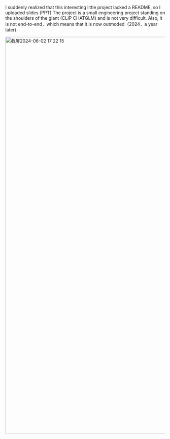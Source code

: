 I suddenly realized that this interesting little project lacked a README, so I uploaded slides (PPT)
The project is a small engineering project standing on the shoulders of the giant (CLIP CHATGLM) and is not very difficult.
Also, it is not end-to-end，which means that it is now outmoded（2024，a year later)

<img width="1252" alt="截屏2024-06-02 17 22 15" src="https://github.com/HuangZiheng-o-O/AI-image-poet/assets/88083147/f3ecc94f-1580-4d4c-beb3-9791d2bb7fa5">
